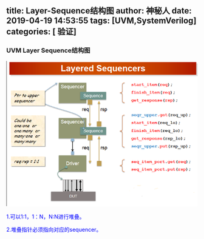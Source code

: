 title: Layer-Sequence结构图
author: 神秘人
date: 2019-04-19 14:53:55
tags: [UVM,SystemVerilog]
categories: [ 验证]
---
### UVM Layer Sequence结构图

![Layer-Sequence结构图](Layer-Sequence结构图/Layer-Sequence结构图.png)
<font color=blue>

 1.可以1:1，1：N，N:N进行堆叠。
 
 2.堆叠指针必须指向对应的sequencer。

</font>